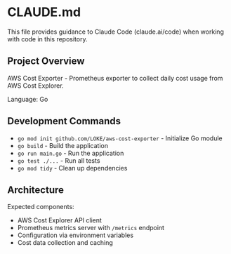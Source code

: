 # CLAUDE.md

This file provides guidance to Claude Code (claude.ai/code) when working with code in this repository.

## Project Overview

AWS Cost Exporter - Prometheus exporter to collect daily cost usage from AWS Cost Explorer.

Language: Go

## Development Commands

- `go mod init github.com/LOKE/aws-cost-exporter` - Initialize Go module
- `go build` - Build the application
- `go run main.go` - Run the application
- `go test ./...` - Run all tests
- `go mod tidy` - Clean up dependencies

## Architecture

Expected components:
- AWS Cost Explorer API client
- Prometheus metrics server with `/metrics` endpoint
- Configuration via environment variables
- Cost data collection and caching